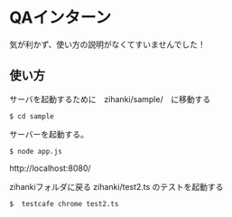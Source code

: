 # QAインターン

気が利かず、使い方の説明がなくてすいませんでした！

## 使い方


サーバを起動するために　zihanki/sample/　に移動する

```
$ cd sample
```

サーバーを起動する。 

```
$ node app.js
```
http://localhost:8080/

zihankiフォルダに戻る
zihanki/test2.ts のテストを起動する

```
$  testcafe chrome test2.ts
```
